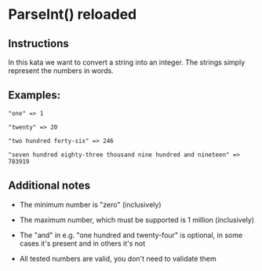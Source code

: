 # ParseInt() reloaded

## Instructions

In this kata we want to convert a string into an integer. The strings simply represent the numbers in words.

## Examples:

```
"one" => 1

"twenty" => 20

"two hundred forty-six" => 246

"seven hundred eighty-three thousand nine hundred and nineteen" => 783919
```

## Additional notes

* The minimum number is "zero" (inclusively)

* The maximum number, which must be supported is 1 million (inclusively)

* The "and" in e.g. "one hundred and twenty-four" is optional, in some cases it's present and in others it's not

* All tested numbers are valid, you don't need to validate them